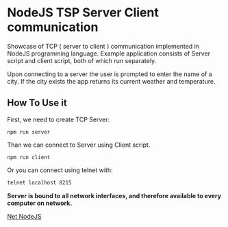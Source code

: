 # NodeJS TSP Server Client communication

Showcase of TCP ( server to client ) communication implemented in NodeJS programming language. Example application consists of Server 
script and client script, both of which run separately. 

Upon connecting to a server the user is prompted to enter the name of a city. If the city exists the app returns its current 
weather and temperature.

## How To Use it

First, we need to create TCP Server:
```npm
npm run server
```

Than we can connect to Server using Client script.
```npm
npm run client
```

Or you can connect using telnet with:

```bash
telnet localhost 8215
```

**Server is bound to all network interfaces, and therefore available to every computer on network.**


[Net NodeJS](https://nodejs.org/api/net.html)
